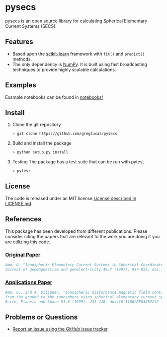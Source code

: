 # pysecs

pysecs is an open source library for calculating Spherical Elementary Current Systems (SECS).

## Features

- Based upon the [scikit-learn](http://scikit-learn.org/) framework with `fit()` and `predict()` methods.
- The only dependency is [NumPy](http://www.numpy.org/). It is built using fast broadcasting techniques to provide highly scalable calculations.

## Examples

Example notebooks can be found in [notebooks/](./notebooks/)

## Install

1. Clone the git repository

    ```bash
    > git clone https://github.com/greglucas/pysecs
    ```

2. Build and install the package

    ```bash
    > python setup.py install
    ```

3. Testing
The package has a test suite that can be run with pytest

    ```python
    > pytest
    ```

## License

The code is released under an MIT license
[License described in LICENSE.md](./LICENSE.md)

## References

This package has been developed from different publications. Please consider citing the papers
that are relevant to the work you are doing if you are utilizing this code.

### [Original Paper](https://doi.org/10.5636/jgg.49.947)

```bibtex
Amm, O. "Ionospheric Elementary Current Systems in Spherical Coordinates and Their Application."
Journal of geomagnestism and geoelectricity 49.7 (1997): 947-955. doi:10.5636/jgg.49.947
```

### [Applications Paper](https://doi.org/10.1186/BF03352247)

```bibtex
Amm, O., and A. Viljanen. "Ionospheric disturbance magnetic field continuation
from the ground to the ionosphere using spherical elementary current systems."
Earth, Planets and Space 51.6 (1999): 431-440. doi:10.1186/BF03352247
```

## Problems or Questions

- [Report an issue using the GitHub issue tracker](http://github.com/greglucas/pySECS/issues)
